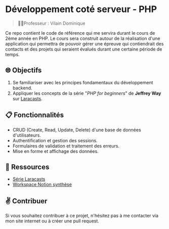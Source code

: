 # Développement coté serveur - PHP

> 🧙🏼‍Professeur : Vilain Dominique

Ce repo contient le code de référence qui me servira durant le cours de 2ème année en PHP.
Le cours sera construit autour de la réalisation d'une application qui permettra de pouvoir gérer une épreuve qui contiendrait des contacts et des projets qui seraient évalués durant une certaine période de temps.

## 🌐 Objectifs
1. Se familiariser avec les principes fondamentaux du développement backend.
2. Appliquer les concepts de la série "_PHP for beginners_" de **Jeffrey Way** sur [Laracasts](https://laracasts.com/).

## 📋 Fonctionnalités
- CRUD (Create, Read, Update, Delete) d'une base de données d'utilisateurs.
- Authentification et gestion des sessions.
- Formulaires de validation et traitement des erreurs.
- Mise en forme et affichage des données.

## 🔗 Ressources
- [Série Laracasts](https://laracasts.com/series/php-for-beginners)
- [Workspace Notion synthèse](https://renaud-vmb-notes.notion.site/Laracast-PHP-for-beginners-50145d7f2cdc496cb207e96f08e3c309?pvs=74)

## ✌ Contribuer
Si vous souhaitez contribuer à ce projet, n'hésitez pas à me contacter via mon site internet ou à créer une pull request.